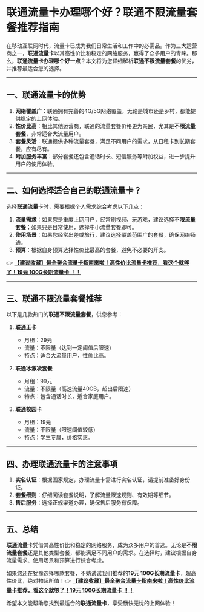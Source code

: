 # 联通流量卡办理哪个好？联通不限流量套餐推荐指南

在移动互联网时代，流量卡已成为我们日常生活和工作中的必需品。作为三大运营商之一，**联通流量卡**以其高性价比和稳定的网络服务，赢得了众多用户的青睐。那么，**联通流量卡办理哪个好一点**？本文将为您详细解析**联通不限流量套餐**的优劣，并推荐最适合您的选择。

---

## 一、联通流量卡的优势

1. **网络覆盖广**：联通拥有完善的4G/5G网络覆盖，无论是城市还是乡村，都能提供稳定的上网体验。
2. **性价比高**：相比其他运营商，联通的流量套餐价格更为亲民，尤其是**不限流量套餐**，非常适合大流量用户。
3. **套餐灵活**：联通提供多种流量套餐，满足不同用户的需求，从日租卡到长期套餐，应有尽有。
4. **附加服务丰富**：部分套餐还包含通话时长、短信服务等附加权益，进一步提升用户的使用体验。

---

## 二、如何选择适合自己的联通流量卡？

选择**联通流量卡**时，需要根据个人需求综合考虑以下几点：

1. **流量需求**：如果您是重度上网用户，经常刷视频、玩游戏，建议选择**不限流量套餐**；如果只是日常使用，选择中小流量套餐即可。
2. **使用场景**：如果您经常出差或旅行，建议选择覆盖范围广的套餐，确保网络畅通。
3. **预算**：根据自身预算选择性价比最高的套餐，避免不必要的开支。

👉 **[【建议收藏】最全聚合流量卡指南来啦！高性价比流量卡推荐，看这个就够了！19元 100G长期流量卡 ！！](https://bit.ly/Liuliangka)**

---

## 三、联通不限流量套餐推荐

以下是几款热门的**联通不限流量套餐**，供您参考：

1. **联通王卡**  
   - 月租：29元  
   - 流量：不限量（达到一定阈值后限速）  
   - 特点：适合大流量用户，性价比高。

2. **联通冰激凌套餐**  
   - 月租：99元  
   - 流量：不限量（高速流量40GB，超出后限速）  
   - 特点：包含通话时长，适合家庭用户。

3. **联通校园卡**  
   - 月租：19元  
   - 流量：不限量（限速阈值较低）  
   - 特点：学生专属，价格实惠。

---

## 四、办理联通流量卡的注意事项

1. **实名认证**：根据国家规定，办理流量卡需进行实名认证，请提前准备好身份证。
2. **套餐细则**：仔细阅读套餐说明，了解流量限速规则、有效期等细节。
3. **售后服务**：选择正规渠道办理，确保售后服务有保障。

---

## 五、总结

**联通流量卡**凭借其高性价比和稳定的网络服务，成为众多用户的首选。无论是**不限流量套餐**还是其他类型套餐，都能满足不同用户的需求。在选择时，建议根据自身流量需求、使用场景和预算进行综合考虑。

如果您还在犹豫选择哪款套餐，不妨试试我们推荐的**19元 100G长期流量卡**，超高性价比，绝对物超所值！👉 **[【建议收藏】最全聚合流量卡指南来啦！高性价比流量卡推荐，看这个就够了！19元 100G长期流量卡 ！！](https://bit.ly/Liuliangka)**

希望本文能帮助您找到最适合的**联通流量卡**，享受畅快无忧的上网体验！